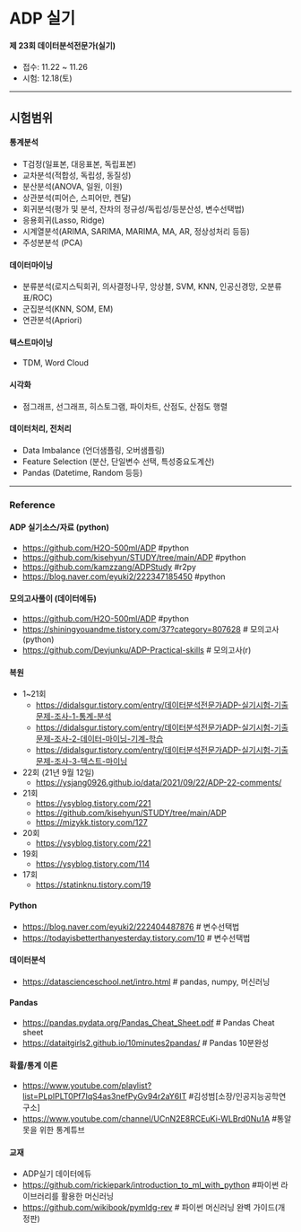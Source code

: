 # ADP 실기
#### 제 23회 데이터분석전문가(실기)
- 접수: 11.22 ~ 11.26
- 시험: 12.18(토)
***
## 시험범위
#### 통계분석
- T검정(일표본, 대응표본, 독립표본)
- 교차분석(적합성, 독립성, 동질성)
- 분산분석(ANOVA, 일원, 이원) 
- 상관분석(피어슨, 스피어만, 켄달)  
- 회귀분석(평가 및 분석, 잔차의 정규성/독립성/등분산성, 변수선택법)
- 응용회귀(Lasso, Ridge)
- 시계열분석(ARIMA, SARIMA, MARIMA, MA, AR, 정상성처리 등등)
- 주성분분석 (PCA)
#### 데이터마이닝
- 분류분석(로지스틱회귀, 의사결정나무, 앙상블, SVM, KNN, 인공신경망, 오분류표/ROC)
- 군집분석(KNN, SOM, EM)
- 연관분석(Apriori)
#### 텍스트마이닝
- TDM, Word Cloud
#### 시각화
- 점그래프, 선그래프, 히스토그램, 파이차트, 산점도, 산점도 행렬
#### 데이터처리, 전처리
- Data Imbalance (언더샘플링, 오버샘플링)
- Feature Selection (분산, 단일변수 선택, 특성중요도계산)
- Pandas (Datetime, Random 등등)
 
***
### Reference
#### ADP 실기소스/자료 (python)
- https://github.com/H2O-500ml/ADP #python
- https://github.com/kisehyun/STUDY/tree/main/ADP #python
- https://github.com/kamzzang/ADPStudy  #r2py
- https://blog.naver.com/eyuki2/222347185450 #python

#### 모의고사풀이 (데이터에듀)
- https://github.com/H2O-500ml/ADP #python
- https://shiningyouandme.tistory.com/37?category=807628 # 모의고사(python)
- https://github.com/Devjunku/ADP-Practical-skills # 모의고사(r)

#### 복원
- 1~21회
  - https://didalsgur.tistory.com/entry/데이터분석전문가ADP-실기시험-기출문제-조사-1-통계-분석
  - https://didalsgur.tistory.com/entry/데이터분석전문가ADP-실기시험-기출문제-조사-2-데이터-마이닝-기계-학습
  - https://didalsgur.tistory.com/entry/데이터분석전문가ADP-실기시험-기출문제-조사-3-텍스트-마이닝
- 22회 (21년 9월 12일)
  - https://ysjang0926.github.io/data/2021/09/22/ADP-22-comments/
- 21회
  - https://ysyblog.tistory.com/221
  - https://github.com/kisehyun/STUDY/tree/main/ADP
  - https://mizykk.tistory.com/127
- 20회
  - https://ysyblog.tistory.com/221
- 19회
  - https://ysyblog.tistory.com/114
- 17회
  - https://statinknu.tistory.com/19  

#### Python
- https://blog.naver.com/eyuki2/222404487876 # 변수선택법
- https://todayisbetterthanyesterday.tistory.com/10 # 변수선택법

#### 데이터분석 
- https://datascienceschool.net/intro.html # pandas, numpy, 머신러닝

#### Pandas 
- https://pandas.pydata.org/Pandas_Cheat_Sheet.pdf # Pandas Cheat sheet 
- https://dataitgirls2.github.io/10minutes2pandas/ # Pandas 10분완성 

#### 확률/통계 이론
- https://www.youtube.com/playlist?list=PLpIPLT0Pf7IqS4as3nefPyGv94r2aY6IT #김성범[소장/인공지능공학연구소]
- https://www.youtube.com/channel/UCnN2E8RCEuKi-WLBrd0Nu1A #통알못을 위한 통계튜브 


#### 교재
- ADP실기 데이터에듀
- https://github.com/rickiepark/introduction_to_ml_with_python #파이썬 라이브러리를 활용한 머신러닝
- https://github.com/wikibook/pymldg-rev # 파이썬 머신러닝 완벽 가이드(개정판)
